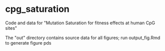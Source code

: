# cpg_saturation
Code and data for "Mutation Saturation for fitness effects at human CpG sites"

The "out" directory contains source data for all figures; run output_fig.Rmd to generate figure pds

